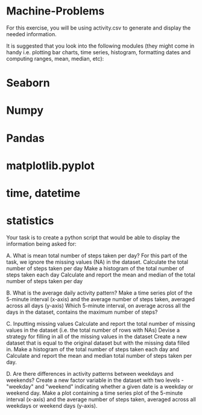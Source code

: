 # Machine-Problems
For this exercise, you will be using activity.csv to generate and display the needed information.

It is suggested that you look into the following modules (they might come in handy i.e. plotting bar charts, time series, histogram, formatting dates and computing ranges, mean, median, etc):

# Seaborn
# Numpy
# Pandas
# matplotlib.pyplot
# time, datetime
# statistics

Your task is to create a python script that would be able to display the information being asked for:

A. What is mean total number of steps taken per day? For this part of the task, we ignore the missing values (NA) in the dataset.
Calculate the total number of steps taken per day
Make a histogram of the total number of steps taken each day
Calculate and report the mean and median of the total number of steps taken per day


B. What is the average daily activity pattern?
Make a time series plot of the 5-minute interval (x-axis) and the average number of steps taken, averaged across all days (y-axis)
Which 5-minute interval, on average across all the days in the dataset, contains the maximum number of steps?


C. Inputting missing values
Calculate and report the total number of missing values in the dataset (i.e. the total number of rows with NAs)
Devise a strategy for filling in all of the missing values in the dataset
Create a new dataset that is equal to the original dataset but with the missing data filled in.
Make a histogram of the total number of steps taken each day and Calculate and report the mean and median total number of steps taken per day.


D. Are there differences in activity patterns between weekdays and weekends?
Create a new factor variable in the dataset with two levels - "weekday" and "weekend" indicating whether a given date is a weekday or weekend day.
Make a plot containing a time series plot of the 5-minute interval (x-axis) and the average number of steps taken, averaged across all weekdays or weekend days (y-axis).
